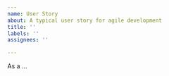 ```yaml
---
name: User Story
about: A typical user story for agile development
title: ''
labels: ''
assignees: ''

---
```


As a ...
